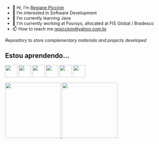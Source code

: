 - 👋 Hi, I’m [Regiane Piccinin](https://linkedin.com/in/repiccinin/)
- 👀 I’m interested in Software Development
- :book: I’m currently learning Java
- :briefcase: I'm currently working at Foursys, allocated at FIS Global / Bradesco
- 📫 How to reach me repiccinin@yahoo.com.br


*Repository to store complementary materials and projects developed*

## Estou aprendendo...

<img loading="lazy" src="https://cdn.jsdelivr.net/gh/devicons/devicon/icons/git/git-original.svg" width="40" height="40"/> <img loading="lazy" src="https://cdn.jsdelivr.net/gh/devicons/devicon@latest/icons/javascript/javascript-original.svg" width="40" height="40"/> <img loading="lazy" src="https://cdn.jsdelivr.net/gh/devicons/devicon@latest/icons/css3/css3-original.svg" width="40" height="40"/> <img loading="lazy" src="https://cdn.jsdelivr.net/gh/devicons/devicon@latest/icons/html5/html5-original.svg" width="40" height="40"/> <img loading="lazy" src="https://cdn.jsdelivr.net/gh/devicons/devicon@latest/icons/java/java-original-wordmark.svg" width="40" height="40"/> <img loading="lazy" src="https://cdn.jsdelivr.net/gh/devicons/devicon@latest/icons/wordpress/wordpress-plain.svg" width="40" height="40"/>
          
          
<div>
<a href="https://github.com/repiccinin">
<img loading="lazy" height="180em" src="https://github-readme-stats.vercel.app/api/top-langs/?username=repiccinin&layout=compact&langs_count=7&theme=dracula"/>
<img loading="lazy" height="180em" src="https://github-readme-stats.vercel.app/api?username=repiccinin&show_icons=true&theme=dracula&include_all_commits=true&count_private=true"/>
</div>    
          
<!---
repiccinin/repiccinin is a ✨ special ✨ repository because its `README.md` (this file) appears on your GitHub profile.
You can click the Preview link to take a look at your changes.
--->
